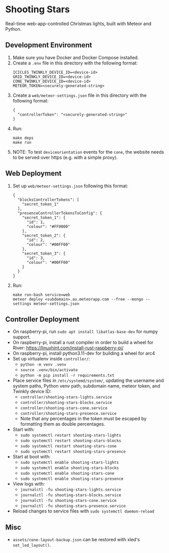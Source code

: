# Shooting Stars

Real-time web-app-controlled Christmas lights, built with Meteor and
Python.

## Development Environment

1. Make sure you have Docker and Docker Compose installed.
2. Create a `.env` file in this directory with the following format:
   ```
   ICICLES_TWINKLY_DEVICE_ID=<device-id>
   GRID_TWINKLY_DEVICE_ID=<device-id>
   CONE_TWINKLY_DEVICE_ID=<device-id>
   METEOR_TOKEN=<securely-generated-string>
   ```
3. Create a `web/meteor-settings.json` file in this directory with the following format:
   ```
   {
     "controllerToken": "<securely-generated-string>"
   }
   ```
4. Run:
   ```
   make deps
   make run
   ```
5. NOTE: To test `deviceorientation` events for the `cone`, the
   website needs to be served over https (e.g. with a simple proxy).

## Web Deployment

1. Set up `web/meteor-settings.json` following this format:
   ```
   {
     "blocksControllerTokens": [
       "secret_token_1"
     ],
     "presenceControllerTokensToConfig": {
       "secret_token_1": {
         "id": 1,
         "colour": "#FF0000"
       },
       "secret_token_2": {
         "id": 2,
         "colour": "#00FF00"
       },
       "secret_token_3": {
         "id": 3,
         "colour": "#00FF00"
       }
     }
   }
   ```
2. Run:
   ```
   make run-bash service=web
   meteor deploy <subdomain>.au.meteorapp.com --free --mongo --settings meteor-settings.json
    ```

## Controller Deployment

* On raspberry-pi, run `sudo apt install libatlas-base-dev` for
  numpy support.
* On raspberry-pi, install a rust compiler in order to build a wheel
  for River: https://linuxhint.com/install-rust-raspberry-pi/
* On raspberry-pi, install python3.11-dev for building a wheel for
  arc4
* Set up virtualenv inside `controller/`:
  * `python -m venv .venv`
  * `source .venv/bin/activate`
  * `python -m pip install -r requirements.txt`
* Place service files in `/etc/systemd/system/`, updating the username and system paths, Python venv path, subdomain name, meteor token, and Twinkly device ID:
  * `controller/shooting-stars-lights.service`
  * `controller/shooting-stars-blocks.service`
  * `controller/shooting-stars-cone.service`
  * `controller/shooting-stars-presence.service`
  * Note that any percentages in the token must be escaped by formatting them as double percentages.
* Start with:
  * `sudo systemctl restart shooting-stars-lights`
  * `sudo systemctl restart shooting-stars-blocks`
  * `sudo systemctl restart shooting-stars-cone`
  * `sudo systemctl restart shooting-stars-presence`
* Start at boot with:
  * `sudo systemctl enable shooting-stars-lights`
  * `sudo systemctl enable shooting-stars-blocks`
  * `sudo systemctl enable shooting-stars-cone`
  * `sudo systemctl enable shooting-stars-presence`
* View logs with:
  * `journalctl -fu shooting-stars-lights.service`
  * `journalctl -fu shooting-stars-blocks.service`
  * `journalctl -fu shooting-stars-cone.service`
  * `journalctl -fu shooting-stars-presence.service`
* Reload changes to service files with `sudo systemctl daemon-reload`

## Misc

* `assets/cone-layout-backup.json` can be restored with xled's `set_led_layout()`.
